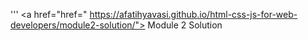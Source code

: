 '''
<a href="href=" https://afatihyavasi.github.io/html-css-js-for-web-developers/module2-solution/"> Module 2 Solution </a>
